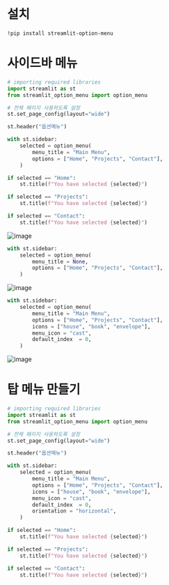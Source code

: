 # 설치
```
!pip install streamlit-option-menu

```

# 사이드바 메뉴
```python
# importing required libraries
import streamlit as st
from streamlit_option_menu import option_menu

# 전체 페이지 사용하도록 설정
st.set_page_config(layout="wide")

st.header("옵션메뉴")

with st.sidebar:
    selected = option_menu(
        menu_title = "Main Menu",
        options = ["Home", "Projects", "Contact"],
    )

if selected == "Home":
    st.title(f"You have selected {selected}")

if selected == "Projects":
    st.title(f"You have selected {selected}")

if selected == "Contact":
    st.title(f"You have selected {selected}")

```

![image](https://user-images.githubusercontent.com/102650331/169638291-82312c31-b1cc-43b2-b0e4-3a790c2e70ab.png)

```python
with st.sidebar:
    selected = option_menu(
        menu_title = None,
        options = ["Home", "Projects", "Contact"],
    )
```

![image](https://user-images.githubusercontent.com/102650331/169638354-60adca86-eb07-41ed-a183-30a05d32b4c1.png)

```python
with st.sidebar:
    selected = option_menu(
        menu_title = "Main Menu",
        options = ["Home", "Projects", "Contact"],
        icons = ["house", "book", "envelope"],
        menu_icon = "cast",
        default_index  = 0,
    )

```

![image](https://user-images.githubusercontent.com/102650331/169638606-f94da6f9-4036-461b-bb18-76d7001ffc07.png)



# 탑 메뉴 만들기
```python
# importing required libraries
import streamlit as st
from streamlit_option_menu import option_menu

# 전체 페이지 사용하도록 설정
st.set_page_config(layout="wide")

st.header("옵션메뉴")

with st.sidebar:
    selected = option_menu(
        menu_title = "Main Menu",
        options = ["Home", "Projects", "Contact"],
        icons = ["house", "book", "envelope"],
        menu_icon = "cast",
        default_index  = 0,
        orientation = "horizontal",
    )

if selected == "Home":
    st.title(f"You have selected {selected}")

if selected == "Projects":
    st.title(f"You have selected {selected}")

if selected == "Contact":
    st.title(f"You have selected {selected}")

```
